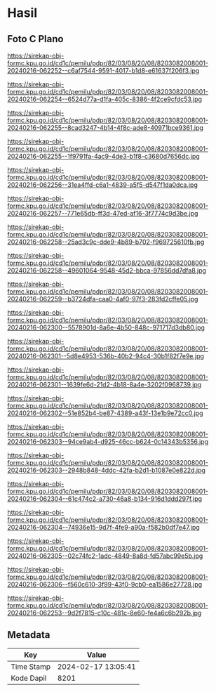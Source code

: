 # Hasil

## Foto C Plano

https://sirekap-obj-formc.kpu.go.id/cd1c/pemilu/pdpr/82/03/08/20/08/8203082008001-20240216-062252--c6af7544-9591-4017-b1d8-e61637f206f3.jpg

https://sirekap-obj-formc.kpu.go.id/cd1c/pemilu/pdpr/82/03/08/20/08/8203082008001-20240216-062254--6524d77a-d1fa-405c-8386-4f2ce9cfdc53.jpg

https://sirekap-obj-formc.kpu.go.id/cd1c/pemilu/pdpr/82/03/08/20/08/8203082008001-20240216-062255--8cad3247-4b14-4f8c-ade8-40971bce9361.jpg

https://sirekap-obj-formc.kpu.go.id/cd1c/pemilu/pdpr/82/03/08/20/08/8203082008001-20240216-062255--1f9791fa-4ac9-4de3-b1f8-c3680d7656dc.jpg

https://sirekap-obj-formc.kpu.go.id/cd1c/pemilu/pdpr/82/03/08/20/08/8203082008001-20240216-062256--31ea4ffd-c6a1-4839-a5f5-d547f1da0dca.jpg

https://sirekap-obj-formc.kpu.go.id/cd1c/pemilu/pdpr/82/03/08/20/08/8203082008001-20240216-062257--771e65db-ff3d-47ed-af16-3f7774c9d3be.jpg

https://sirekap-obj-formc.kpu.go.id/cd1c/pemilu/pdpr/82/03/08/20/08/8203082008001-20240216-062258--25ad3c9c-dde9-4b89-b702-f969725610fb.jpg

https://sirekap-obj-formc.kpu.go.id/cd1c/pemilu/pdpr/82/03/08/20/08/8203082008001-20240216-062258--49601064-9548-45d2-bbca-97856dd7dfa8.jpg

https://sirekap-obj-formc.kpu.go.id/cd1c/pemilu/pdpr/82/03/08/20/08/8203082008001-20240216-062259--b3724dfa-caa0-4af0-97f3-283fd2cffe05.jpg

https://sirekap-obj-formc.kpu.go.id/cd1c/pemilu/pdpr/82/03/08/20/08/8203082008001-20240216-062300--5578901d-8a6e-4b50-848c-971717d3db80.jpg

https://sirekap-obj-formc.kpu.go.id/cd1c/pemilu/pdpr/82/03/08/20/08/8203082008001-20240216-062301--5d8e4953-536b-40b2-94c4-30b1f82f7e9e.jpg

https://sirekap-obj-formc.kpu.go.id/cd1c/pemilu/pdpr/82/03/08/20/08/8203082008001-20240216-062301--1639fe6d-21d2-4b18-8a4e-3202f0968739.jpg

https://sirekap-obj-formc.kpu.go.id/cd1c/pemilu/pdpr/82/03/08/20/08/8203082008001-20240216-062302--51e852b4-be87-4389-a43f-13e1b9e72cc0.jpg

https://sirekap-obj-formc.kpu.go.id/cd1c/pemilu/pdpr/82/03/08/20/08/8203082008001-20240216-062303--94ce9ab4-d925-46cc-b624-0c14343b5356.jpg

https://sirekap-obj-formc.kpu.go.id/cd1c/pemilu/pdpr/82/03/08/20/08/8203082008001-20240216-062303--2948b848-4ddc-42fa-b2d1-b1087e0e822d.jpg

https://sirekap-obj-formc.kpu.go.id/cd1c/pemilu/pdpr/82/03/08/20/08/8203082008001-20240216-062304--61c474c2-a730-46a8-b134-916d1ddd297f.jpg

https://sirekap-obj-formc.kpu.go.id/cd1c/pemilu/pdpr/82/03/08/20/08/8203082008001-20240216-062304--74936e15-9d7f-4fe9-a90a-f582b0df7e47.jpg

https://sirekap-obj-formc.kpu.go.id/cd1c/pemilu/pdpr/82/03/08/20/08/8203082008001-20240216-062305--02c74fc2-1adc-4849-8a8d-fd57abc99e5b.jpg

https://sirekap-obj-formc.kpu.go.id/cd1c/pemilu/pdpr/82/03/08/20/08/8203082008001-20240216-062306--f560c610-3f99-43f0-9cb0-ea1586e27728.jpg

https://sirekap-obj-formc.kpu.go.id/cd1c/pemilu/pdpr/82/03/08/20/08/8203082008001-20240216-062253--9d2f7815-c10c-481c-8e60-fe4a6c6b292b.jpg


## Metadata

| Key        | Value               |
| ---------- | ------------------- |
| Time Stamp | 2024-02-17 13:05:41 |
| Kode Dapil | 8201                |



